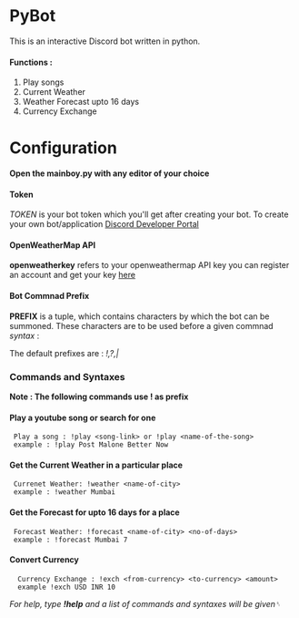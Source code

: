 # PyBot 
This is an interactive Discord bot written in python. 

#### Functions :
1. Play songs
2. Current Weather
3. Weather Forecast upto 16 days
4. Currency Exchange

# Configuration

__Open the mainboy.py with any editor of your choice__ 

#### Token
_TOKEN_ is your bot token which you'll get after creating your bot. 
To create your own bot/application 
[Discord Developer Portal](https://discordapp.com/developers/applications/)


#### OpenWeatherMap API
__openweatherkey__ refers to your openweathermap API key
you can register an account and get your key [here](https://home.openweathermap.org/users/sign_up)


#### Bot Commnad Prefix 
__PREFIX__ is a tuple, which contains characters by which the bot can be summoned. These characters are to be used before a given commnad _syntax_ : _<prefix><command>_

The default prefixes are : _!,?,|_

### Commands and Syntaxes 
__Note : The following commands use ! as prefix__
  #### Play a youtube song or search for one
     Play a song : !play <song-link> or !play <name-of-the-song>
     example : !play Post Malone Better Now
     
  #### Get the Current Weather in a particular place
     Currenet Weather: !weather <name-of-city>
     example : !weather Mumbai
     
  #### Get the Forecast for upto 16 days for a place
     Forecast Weather: !forecast <name-of-city> <no-of-days>
     example : !forecast Mumbai 7
     
  #### Convert Currency
      Currency Exchange : !exch <from-currency> <to-currency> <amount>
      example !exch USD INR 10

_For help, type **!help** and a list of commands and syntaxes will be given_␏
